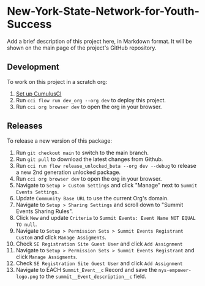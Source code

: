 # New-York-State-Network-for-Youth-Success

Add a brief description of this project here, in Markdown format.
It will be shown on the main page of the project's GitHub repository.

## Development

To work on this project in a scratch org:

1. [Set up CumulusCI](https://cumulusci.readthedocs.io/en/latest/tutorial.html)
2. Run `cci flow run dev_org --org dev` to deploy this project.
3. Run `cci org browser dev` to open the org in your browser.

## Releases

To release a new version of this package:

1. Run `git checkout main` to switch to the main branch.
2. Run `git pull` to download the latest changes from Github.
3. Run `cci run flow release_unlocked_beta --org dev --debug` to release a new 2nd generation unlocked package.
5. Run `cci org browser dev` to open the org in your browser.
6. Navigate to `Setup > Custom Settings` and click "Manage" next to `Summit Events Settings`.
7. Update `Community Base URL` to use the current Org's domain.
8. Navigate to `Setup > Sharing Settings` and scroll down to "Summit Events Sharing Rules".
9. Click `New` and update `Criteria` to `Summit Events: Event Name NOT EQUAL TO null`.
11. Navigate to `Setup > Permission Sets > Summit Events Registrant Custom` and click `Manage Assigments`.
12. Check `SE Registration Site Guest User` and click `Add Assignment`
13. Navigate to `Setup > Permission Sets > Summit Events Registrant` and click `Manage Assigments`.
12. Check `SE Registration Site Guest User` and click `Add Assignment`
13. Navigate to EACH `Summit_Event__c` Record and save the `nys-empower-logo.png` to the `summit__Event_description__c` field.

